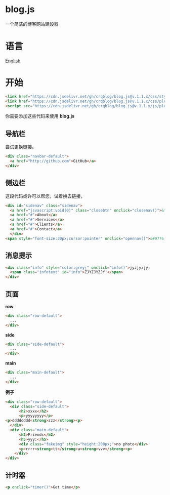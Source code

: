 # blog.js
一个简洁的博客网站建设器
# 语言
[English](https://github.com/crqblog/blog.js/)

# 开始
```html
<link href="https://cdn.jsdelivr.net/gh/crqblog/blog.js@v.1.1.x/css/style.css" rel="stylesheet">
<link href="https://cdn.jsdelivr.net/gh/crqblog/blog.js@v.1.1.x/css/plugins.css" rel="stylesheet">
<script src="https://cdn.jsdelivr.net/gh/crqblog/blog.js@v.1.1.x/js/plugins.js"></script>
```
你需要添加这些代码来使用 **blog.js**
## 导航栏
尝试更换链接。
```html
<div class="navbar-default">
  <a href="http://github.com">GitHub</a>
</div>
```
## 侧边栏
这段代码或许可以帮您，试着换去链接，
```html
<div id="sidenav" class="sidenav">
  <a href="jsvascript:void(0)" class="closebtn" onclick="closenav()">&times;</a>
  <a href="#">About</a>
  <a href="#">Services</a>
  <a href="#">Clients</a>
  <a href="#">Contact</a>
  </div>
<span style="font-size:30px;cursor:pointer" onclick="opennav()">&#9776;</span>
```
## 消息提示
```html
<div class="info" style="color:grey;" onclick="info()">jyzjyzjy;
  <span class="infotext" id="info">ZJYZJYZJY!</span>
</div>
```
## 页面
**row**
```html
<div class="row-default">
  ...
</div>
```

**side**
```html
<div class="side-default">
  ...
</div>
```

**main**
```html
<div class="main-default">
  ...
</div>
```

**例子**
```html
<div class="row-default">
  <div class="side-default">
      <h2>xxxx</h2>
      <p>yyyyyyyy</p>
<p>dddddddd<strong>zzz</strong><p>
  </div>
  <div class="main-default">
      <h2>Friends</h2>
      <h5>yyy:</h5>
      <div class="fakeimg" style="height:200px;">no photo</div>
      <p>rrrr<strong>tt</strong>a<strong>vvv</strong><p>
    </div>
</div>
```
## 计时器
```html
<p onclick="timer()">Get time</p>
```

